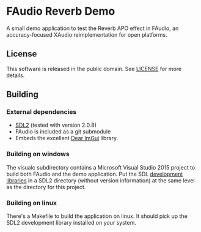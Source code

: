 # FAudio Reverb Demo 

A small demo application to test the Reverb APO effect in FAudio, an accuracy-focused XAudio reimplementation for open platforms.

## License
This software is released in the public domain. See [LICENSE](LICENSE) for more details.

## Building

### External dependencies
- [SDL2](libsdl.org) (tested with version 2.0.8)
- FAudio is included as a git submodule
- Embeds the excellent [Dear ImGui](https://github.com/ocornut/imgui) library.

### Building on windows
The visualc subdirectory contains a Microsoft Visual Studio 2015 project to build both FAudio and the demo application. Put the SDL [development libraries](http://libsdl.org/release/SDL2-devel-2.0.8-VC.zip) in a SDL2 directory (without version information) at the same level as the directory for this project.

### Building on linux
There's a Makefile to build the application on linux. It should pick up the SDL2 development library installed on your system.